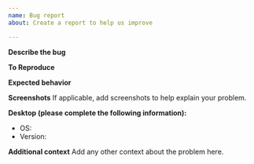 ```yaml
---
name: Bug report
about: Create a report to help us improve

---
```


**Describe the bug**

**To Reproduce**

**Expected behavior**

**Screenshots**
If applicable, add screenshots to help explain your problem.

**Desktop (please complete the following information):**
 - OS: 
 - Version: 

**Additional context**
Add any other context about the problem here.
